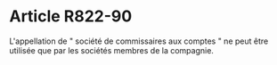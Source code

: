 # Article R822-90

L'appellation de " société de commissaires aux comptes " ne peut être utilisée que par les sociétés membres de la compagnie.
